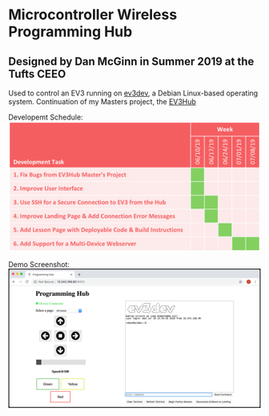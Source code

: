 # Microcontroller Wireless Programming Hub
## Designed by Dan McGinn in Summer 2019 at the Tufts CEEO

Used to control an EV3 running on <a href="https://www.ev3dev.org/">ev3dev</a>, a Debian Linux-based operating system. Continuation of my Masters project, the <a href="https://github.com/DanielMcGinn18/EV3Hub">EV3Hub</a>

Developemt Schedule:
![alt text](https://github.com/tuftsceeo/ProgrammingHub/blob/master/docs/DevelopmentSchedule.png?raw=true)

Demo Screenshot:
![alt text](https://github.com/tuftsceeo/ProgrammingHub/blob/master/docs/ARDemoPage.png?raw=true)